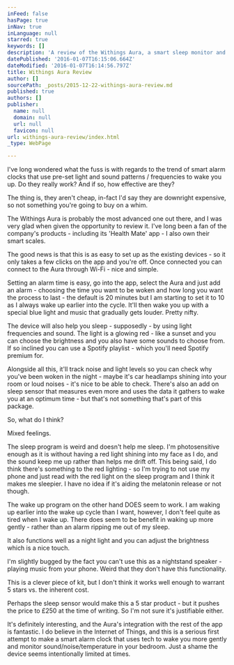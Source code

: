 ```yaml
---
inFeed: false
hasPage: true
inNav: true
inLanguage: null
starred: true
keywords: []
description: 'A review of the Withings Aura, a smart sleep monitor and alarm clock. '
datePublished: '2016-01-07T16:15:06.664Z'
dateModified: '2016-01-07T16:14:56.797Z'
title: Withings Aura Review
author: []
sourcePath: _posts/2015-12-22-withings-aura-review.md
published: true
authors: []
publisher:
  name: null
  domain: null
  url: null
  favicon: null
url: withings-aura-review/index.html
_type: WebPage

---
```

I've long wondered what the fuss is with regards to the trend
of smart alarm clocks that use pre-set light and sound patterns / frequencies
to wake you up. Do they really work? And if so, how effective are they?

The thing
is, they aren't cheap, in-fact I'd say they are downright expensive, so not
something you're going to buy on a whim.

The
Withings Aura is probably the most advanced one out there, and I was very glad
when given the opportunity to review it. I've long been a fan of the company's
products - including its 'Health Mate' app - I also own their smart scales.

The good
news is that this is as easy to set up as the existing devices - so it only
takes a few clicks on the app and you're off. Once connected you can connect to
the Aura through Wi-Fi - nice and simple.

Setting
an alarm time is easy, go into the app, select the Aura and just add an alarm -
choosing the time you want to be woken and how long you want the process to
last - the default is 20 minutes but I am starting to set it to 10 as I always
wake up earlier into the cycle. It'll then wake you up with a special blue light
and music that gradually gets louder. Pretty nifty.

The
device will also help you sleep - supposedly - by using light frequencies and
sound. The light is a glowing red - like a sunset and you can choose the
brightness and you also have some sounds to choose from. If so inclined you can
use a Spotify playlist - which you'll need Spotify premium for.

Alongside
all this, it'll track noise and light levels so you can check why you've been
woken in the night - maybe it's car headlamps shining into your room or loud
noises - it's nice to be able to check. There's also an add on sleep sensor
that measures even more and uses the data it gathers to wake you at an optimum
time - but that's not something that's part of this package.

So, what
do I think?

Mixed
feelings.

The sleep
program is weird and doesn't help me sleep. I'm photosensitive enough as it is
without having a red light shining into my face as I do, and the sound keep me
up rather than helps me drift off. This being said, I do think there's something
to the red lighting - so I'm trying to not use my phone and just read with the
red light on the sleep program and I think it makes me sleepier. I have no idea
if it's aiding the melatonin release or not though.

The wake
up program on the other hand DOES seem to work. I am waking up earlier into the
wake up cycle than I want, however, I don't feel quite as tired when I wake up.
There does seem to be benefit in waking up more gently - rather than an alarm
ripping me out of my sleep.

It also
functions well as a night light and you can adjust the brightness which is a
nice touch.

I'm
slightly bugged by the fact you can't use this as a nightstand speaker -
playing music from your phone. Weird that they don't have this functionality.

This is a
clever piece of kit, but I don't think it works well enough to warrant 5 stars
vs. the inherent cost.

Perhaps
the sleep sensor would make this a 5 star product - but it pushes the price to
£250 at the time of writing. So I'm not sure it's justifiable either.

It's definitely
interesting, and the Aura's integration with the rest of the app is fantastic.
I do believe in the Internet of Things, and this is a serious first attempt to
make a smart alarm clock that uses tech to wake you more gently and monitor
sound/noise/temperature in your bedroom. Just a shame the device seems
intentionally limited at times.